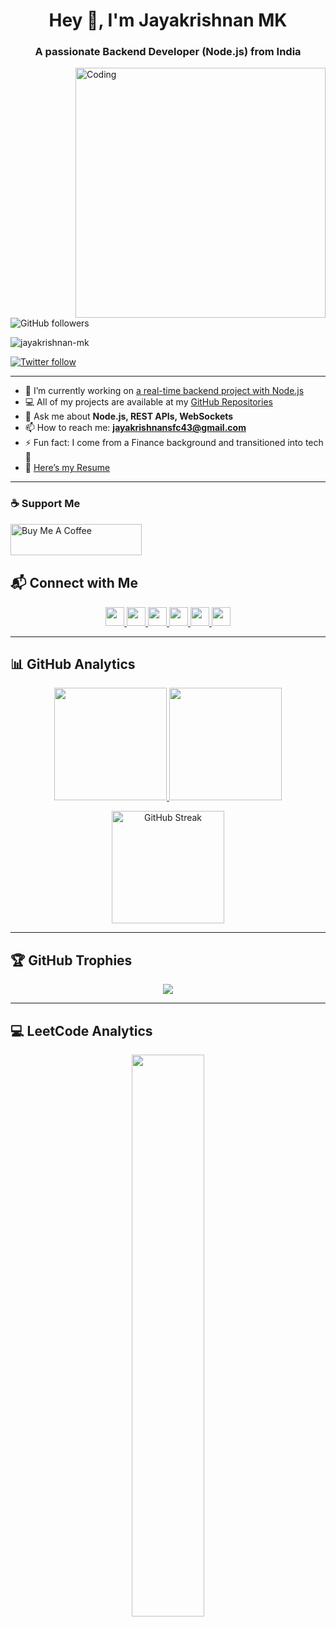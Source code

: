 <h1 align="center">Hey 👋, I'm Jayakrishnan MK</h1>
<h3 align="center">A passionate Backend Developer (Node.js) from India</h3>

<img align="right" alt="Coding" width="400" src="https://media4.giphy.com/media/v1.Y2lkPTc5MGI3NjExYWs5cms0ZnNiOTQxMWh0OWZqc2todW9iYTd5NWh5cWV6a3J0d3A1ZiZlcD12MV9pbnRlcm5hbF9naWZfYnlfaWQmY3Q9Zw/93UOscPyDH8cdRfSaT/giphy.gif">

![GitHub followers](https://img.shields.io/github/followers/Jayakrishnan-mk?style=social)  
<p align="left"> <img src="https://komarev.com/ghpvc/?username=jayakrishnan-mk&label=Profile%20views&color=0e75b6&style=flat" alt="jayakrishnan-mk" /> </p>

<p align="left"> 
  <a href="https://x.com/jk__007__" target="_blank">
    <img src="https://img.shields.io/twitter/follow/jk__007__?logo=twitter&style=for-the-badge" alt="Twitter follow" />
  </a> 
</p>

---

- 🔭 I’m currently working on [a real-time backend project with Node.js](https://github.com/Jayakrishnan-mk/real-time-notification-system)
- 💻 All of my projects are available at my [GitHub Repositories](https://github.com/Jayakrishnan-mk?tab=repositories)
- 💬 Ask me about **Node.js, REST APIs, WebSockets**
- 📫 How to reach me: **jayakrishnansfc43@gmail.com**
- ⚡ Fun fact: I come from a Finance background and transitioned into tech 🚀
- 📄 [Here’s my Resume](https://drive.google.com/file/d/1IOYGB3ZOLMguizT4bih7vkgk5wWa_jdX/view?usp=sharing)

---

<h3 align="left">☕ Support Me</h3>
<p><a href="https://www.buymeacoffee.com/JeKe"> 
  <img align="left" src="https://cdn.buymeacoffee.com/buttons/v2/default-yellow.png" height="50" width="210" alt="Buy Me A Coffee" />
</a></p>
<br><br><br>

## 📬 Connect with Me

<p align="center">
  <a href="https://www.linkedin.com/in/jayakrishnan-m-k-65359918a/" target="_blank">
    <img src="https://img.shields.io/badge/linkedin-%230077B5.svg?style=for-the-badge&logo=linkedin&logoColor=white" height="30"/>
  </a>
  <a href="https://www.facebook.com/jayakrishnan.sfc" target="_blank">
    <img src="https://img.shields.io/badge/facebook-1877F2.svg?style=for-the-badge&logo=facebook&logoColor=white" height="30"/>
  </a>
  <a href="mailto:jayakrishnansfc43@gmail.com" target="_blank">
    <img src="https://img.shields.io/badge/gmail-EA4335.svg?style=for-the-badge&logo=gmail&logoColor=white" height="30"/>
  </a>
  <a href="https://www.instagram.com/j.k.007.__/" target="_blank">
    <img src="https://img.shields.io/badge/instagram-E4405F.svg?style=for-the-badge&logo=instagram&logoColor=white" height="30"/>
  </a>
  <a href="https://wa.me/+919747172699" target="_blank">
    <img src="https://img.shields.io/badge/whatsapp-25D366.svg?style=for-the-badge&logo=whatsapp&logoColor=white" height="30"/>
  </a>
  <a href="https://x.com/jk__007__" target="_blank">
    <img src="https://img.shields.io/badge/twitter-1DA1F2.svg?style=for-the-badge&logo=twitter&logoColor=white" height="30"/>
  </a>
</p>

---

## 📊 GitHub Analytics

<p align="center">
  <a href="https://github.com/Jayakrishnan-mk">
    <img height="180em" src="https://github-readme-stats-eight-theta.vercel.app/api?username=Jayakrishnan-mk&show_icons=true&theme=algolia&include_all_commits=true&count_private=true"/>
  </a>
  <a href="https://github.com/Jayakrishnan-mk">
    <img height="180em" src="https://github-readme-stats-eight-theta.vercel.app/api/top-langs/?username=Jayakrishnan-mk&layout=compact&langs_count=8&theme=algolia"/>
  </a>
</p>

<p align="center">
  <img alt="GitHub Streak" src="https://github-readme-streak-stats.herokuapp.com/?user=Jayakrishnan-mk&theme=dark" height="180em" />
</p>

---

## 🏆 GitHub Trophies
<p align="center">
  <img src="https://github-profile-trophy.vercel.app/?username=Jayakrishnan-mk&theme=discord&no-frame=false&no-bg=false&margin-w=4" />
</p>

---

## 💻 LeetCode Analytics

<p align="center">
  <a href="https://leetcode.com/u/jayakrishnansfc43/">
    <img width="48%" src="https://leetcode.card.workers.dev/jayakrishnansfc43?theme=dark&font=baloo&border=2&border_radius=8" />
  </a>
</p>

